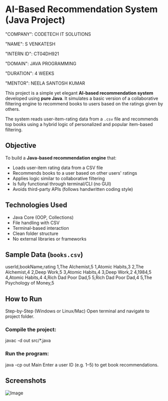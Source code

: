 # AI-Based Recommendation System (Java Project)

"COMPANY": CODETECH IT SOLUTIONS

"NAME": S VENKATESH

"INTERN ID": CT04DH921

"DOMAIN": JAVA PROGRAMMING

"DURATION": 4 WEEKS

"MENTOR": NEELA SANTOSH KUMAR

This project is a simple yet elegant **AI-based recommendation system** developed using **pure Java**. It simulates a basic version of a collaborative filtering engine to recommend books to users based on the ratings given by others.

The system reads user-item-rating data from a `.csv` file and recommends top books using a hybrid logic of personalized and popular item-based filtering.

## Objective

To build a **Java-based recommendation engine** that:

- Loads user-item rating data from a CSV file
- Recommends books to a user based on other users' ratings
- Applies logic similar to collaborative filtering
- Is fully functional through terminal/CLI (no GUI)
- Avoids third-party APIs (follows handwritten coding style)

## Technologies Used

- Java Core (OOP, Collections)
- File handling with CSV
- Terminal-based interaction
- Clean folder structure
- No external libraries or frameworks

## Sample Data (`books.csv`)

userId,bookName,rating
1,The Alchemist,5
1,Atomic Habits,3
2,The Alchemist,4
2,Deep Work,5
3,Atomic Habits,4
3,Deep Work,2
4,1984,5
4,Atomic Habits,4
4,Rich Dad Poor Dad,5
5,Rich Dad Poor Dad,4
5,The Psychology of Money,5

## How to Run

Step-by-Step (Windows or Linux/Mac)
Open terminal and navigate to project folder.

### Compile the project:

javac -d out src/*.java

### Run the program:

java -cp out Main
Enter a user ID (e.g. 1–5) to get book recommendations.

## Screenshots

![Image](https://github.com/user-attachments/assets/bc588226-5460-46b8-b501-5d1774909afa)
